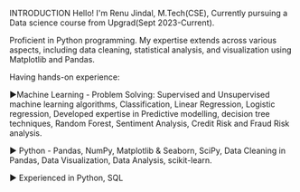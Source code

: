 INTRODUCTION
Hello! I'm Renu Jindal, M.Tech(CSE), Currently pursuing a Data science course from Upgrad(Sept 2023-Current). 

Proficient in Python programming. My expertise extends across various aspects, including data cleaning, statistical analysis, and visualization using Matplotlib and Pandas.

Having hands-on experience:

►Machine Learning - Problem Solving: Supervised and Unsupervised machine learning algorithms, Classification, Linear Regression, Logistic regression, Developed expertise in Predictive modelling, decision tree techniques, Random Forest, Sentiment Analysis, Credit Risk and Fraud Risk analysis.

► Python - Pandas, NumPy, Matplotlib & Seaborn, SciPy, Data Cleaning in Pandas, Data Visualization, Data Analysis, scikit-learn.

► Experienced in Python, SQL

